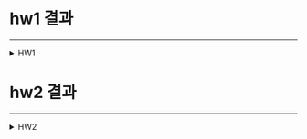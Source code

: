 # hw1 결과
-------- 
<details>
<summary>HW1</summary>
<img width="1309" alt="image" src="https://github.com/2nd-PARD-SERVER-PART/Server-juhyun/assets/109461985/e4a9c509-6393-4b36-a363-a5170988646d">
</details>

# hw2 결과
-------- 
<details>
<summary>HW2</summary>
- create & findAll & findOne
<br />
<img width="850" height="500" alt="image" src="https://github.com/2nd-PARD-SERVER-PART/Server-juhyun/assets/109461985/2bc008f3-ed9a-473c-9683-2032027970c6">
<img width="850" height="500" alt="image" src="https://github.com/2nd-PARD-SERVER-PART/Server-juhyun/assets/109461985/6cc21651-7ed8-4e0d-928c-c1ec4945b9db">

- update & delete
<img width="850" height="500" alt="image" src="https://github.com/2nd-PARD-SERVER-PART/Server-juhyun/assets/109461985/b2d859ee-9cfe-4fd9-a468-cbb433bb3942">
<img width="850" height="500" alt="image" src="https://github.com/2nd-PARD-SERVER-PART/Server-juhyun/assets/109461985/fbdf3434-e2a8-46fc-b16a-6edddc1ea2c8">
< /details>


